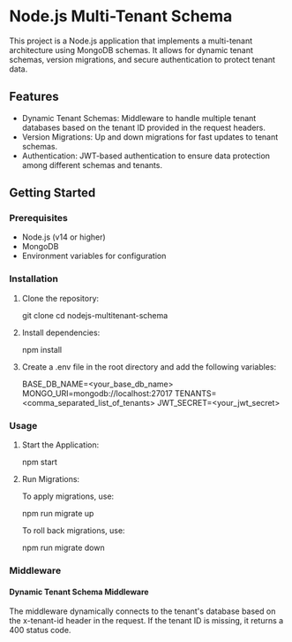 # Node.js Multi-Tenant Schema

This project is a Node.js application that implements a multi-tenant architecture using MongoDB schemas. It allows for dynamic tenant schemas, version migrations, and secure authentication to protect tenant data.

## Features

- Dynamic Tenant Schemas: Middleware to handle multiple tenant databases based on the tenant ID provided in the request headers.
- Version Migrations: Up and down migrations for fast updates to tenant schemas.
- Authentication: JWT-based authentication to ensure data protection among different schemas and tenants.

## Getting Started

### Prerequisites

- Node.js (v14 or higher)
- MongoDB
- Environment variables for configuration

### Installation

1. Clone the repository:

   git clone <repository-url>
   cd nodejs-multitenant-schema

2. Install dependencies:

   npm install

3. Create a .env file in the root directory and add the following variables:

   BASE_DB_NAME=<your_base_db_name>
   MONGO_URI=mongodb://localhost:27017
   TENANTS=<comma_separated_list_of_tenants>
   JWT_SECRET=<your_jwt_secret>

### Usage

1. Start the Application:

   npm start

2. Run Migrations:

   To apply migrations, use:

   npm run migrate up

   To roll back migrations, use:

   npm run migrate down

### Middleware

#### Dynamic Tenant Schema Middleware

The middleware dynamically connects to the tenant's database based on the x-tenant-id header in the request. If the tenant ID is missing, it returns a 400 status code.